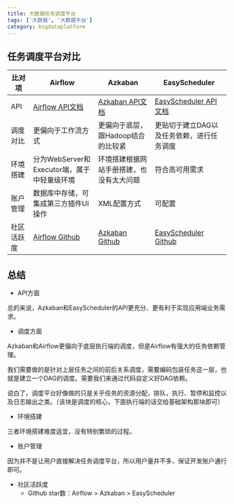 ```yaml
---
title: 大数据任务调度平台
tags: ['大数据', '大数据平台']
category: bigdataplatform
---
```


## 任务调度平台对比

比对项 |Airflow | Azkaban | EasyScheduler
------|--------|---------|--------------
API | [Airflow API文档](http://airflow.apache.org/api.html) | [Azkaban API文档](https://azkaban.readthedocs.io/en/latest/ajaxApi.html) | [EasyScheduler API文档](http://52.82.13.76:8888/easyscheduler/doc.html?language=zh_CN&lang=cn)
调度对比 | 更偏向于工作流方式 | 更偏向于底层，跟Hadoop结合的比较紧 | 更贴切于建立DAG以及任务依赖，进行任务调度
环境搭建 | 分为WebServer和Executor端，属于中轻量级环境 | 环境搭建根据网站手册搭建，也没有太大问题 | 符合高可用需求
账户管理 | 数据库中存储，可集成第三方插件UI操作 | XML配置方式 | 可配置
社区活跃度 | [Airflow Github](https://github.com/apache/airflow) | [Azkaban Github](https://github.com/azkaban/azkaban) | [EasyScheduler Github](https://github.com/analysys/EasyScheduler)

## 总结

- API方面

总的来说，Azkaban和EasyScheduler的API更充分、更有利于实现应用端业务需求。

- 调度方面

Azkaban和Airflow更偏向于底层执行端的调度，但是Airflow有强大的任务依赖管理。

我们需要做的是针对上层任务之间的前后关系调度，需要编码包装任务这一层，也就是建立一个DAG的调度。需要我们来通过代码自定义好DAG依赖。

说白了，调度平台好像做的只是关乎任务的资源分配，排队，执行、暂停和监控以及日志输出之类。（该块是调度的核心，下面执行端的话交给基础架构那块即可）

- 环境搭建

三者环境搭建难度适宜，没有特别繁琐的过程。

- 账户管理

因为并不是让用户直接解决任务调度平台，所以用户量并不多，保证开发账户通行即可。

- 社区活跃度
  - Github star数：Airflow > Azkaban > EasyScheduler
